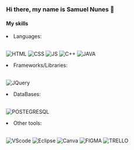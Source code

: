 ### Hi there, my name is Samuel Nunes 👋

#### My skills

<li>Languages:</li> <br>

![HTML](https://img.shields.io/badge/HTML5-E34F26?style=for-the-badge&logo=html5&logoColor=white)
![CSS](https://img.shields.io/badge/CSS3-1572B6?style=for-the-badge&logo=css3&logoColor=white)
![JS](https://img.shields.io/badge/JavaScript-323330?style=for-the-badge&logo=javascript&logoColor=F7DF1E)
![C++](https://img.shields.io/badge/C%2B%2B-00599C?style=for-the-badge&logo=c%2B%2B&logoColor=white)
![JAVA](https://img.shields.io/badge/Java-ED8B00?style=for-the-badge&logo=openjdk&logoColor=white)

<li>Frameworks/Libraries:</li> <br>

![JQuery](https://img.shields.io/badge/jQuery-0769AD?style=for-the-badge&logo=jquery&logoColor=white)

<li>DataBases:</li> <br>

![POSTEGRESQL](https://img.shields.io/badge/PostgreSQL-316192?style=for-the-badge&logo=postgresql&logoColor=white)

<li>Other tools:</li> <br>

![VScode](https://img.shields.io/badge/Visual_Studio_Code-0078D4?style=for-the-badge&logo=visual%20studio%20code&logoColor=white)
![Eclipse](https://img.shields.io/badge/Eclipse-2C2255?style=for-the-badge&logo=eclipse&logoColor=white)
![Canva](https://img.shields.io/badge/Canva-%2300C4CC.svg?&style=for-the-badge&logo=Canva&logoColor=white)
![FIGMA](https://img.shields.io/badge/Figma-F24E1E?style=for-the-badge&logo=figma&logoColor=white)
![TRELLO](https://img.shields.io/badge/Trello-0052CC?style=for-the-badge&logo=trello&logoColor=white)

